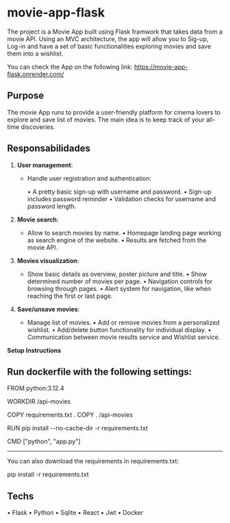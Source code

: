 # movie-app-flask

The project is a Movie App built using Flask framwork that takes data from a movie API. Using an MVC architecture, the app will allow you to Sig-up, Log-in and have a set of basic functionalities exploring movies and save them into a wishlist.

You can check the App on the following link: https://movie-app-flask.onrender.com/

## Purpose

The movie App runs to provide a user-friendly platform for cinema lovers to explore and save list of movies.
The main idea is to keep track of your all-time discoveries.

## Responsabilidades

1. **User management**:
   - Handle user registration and authentication:

      • A pretty basic sign-up with username and password.
      • Sign-up includes password reminder
      • Validation checks for username and password length.

2. **Movie search**:
   - Allow to search movies by name.
      • Homepage landing page working as search engine of the website.
      • Results are fetched from the movie API.

3. **Movies visualization**:
   - Show basic details as overview, poster picture and title.
      • Show determined number of movies per page.
      • Navigation controls for browsing through pages.
      • Alert system for navigation, like when reaching the first or last page.
   
4. **Save/unsave movies**: 
   - Manage list of movies.
      • Add or remove movies from a personalized wishlist.
      • Add/delete button functionality for individual display.
      • Communication between movie results service and Wishlist service.

**Setup Instructions**

Run dockerfile with the following settings:
------------------------------------------

FROM python:3.12.4

WORKDIR /api-movies

COPY requirements.txt .
COPY . /api-movies

RUN pip install --no-cache-dir -r requirements.txt

CMD ["python", "app.py"]

--------------------------------------------

You can also download the requirements in requirements.txt:

pip install -r requirements.txt

## Techs

• Flask
• Python
• Sqlite
• React
• Jwt
• Docker